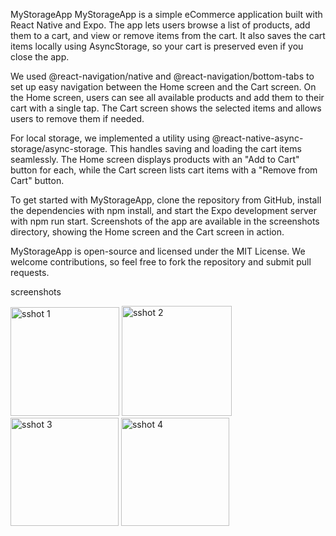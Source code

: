 MyStorageApp
MyStorageApp is a simple eCommerce application built with React Native and Expo. The app lets users browse a list of products, add them to a cart, and view or remove items from the cart. It also saves the cart items locally using AsyncStorage, so your cart is preserved even if you close the app.

We used @react-navigation/native and @react-navigation/bottom-tabs to set up easy navigation between the Home screen and the Cart screen. On the Home screen, users can see all available products and add them to their cart with a single tap. The Cart screen shows the selected items and allows users to remove them if needed.

For local storage, we implemented a utility using @react-native-async-storage/async-storage. This handles saving and loading the cart items seamlessly. The Home screen displays products with an "Add to Cart" button for each, while the Cart screen lists cart items with a "Remove from Cart" button.

To get started with MyStorageApp, clone the repository from GitHub, install the dependencies with npm install, and start the Expo development server with npm run start. Screenshots of the app are available in the screenshots directory, showing the Home screen and the Cart screen in action.

MyStorageApp is open-source and licensed under the MIT License. We welcome contributions, so feel free to fork the repository and submit pull requests.

screenshots

<img width="174" alt="sshot 1" src="https://github.com/Aforve-Peter/rn-asssginment6-11134106/assets/151939336/0fed09b9-0a91-40e5-afee-21da13daf784">
<img width="176" alt="sshot 2" src="https://github.com/Aforve-Peter/rn-asssginment6-11134106/assets/151939336/2c581985-6378-48d0-98c9-2cc3fbb8b359">
<img width="173" alt="sshot 3" src="https://github.com/Aforve-Peter/rn-asssginment6-11134106/assets/151939336/9a42db1a-5465-4703-9ec4-c61cf392438f">
<img width="173" alt="sshot 4" src="https://github.com/Aforve-Peter/rn-asssginment6-11134106/assets/151939336/4916079b-d23f-452b-af2e-c887d328f802">








